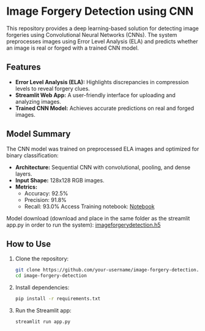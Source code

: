 # Image Forgery Detection using CNN

This repository provides a deep learning-based solution for detecting image forgeries using Convolutional Neural Networks (CNNs). The system preprocesses images using Error Level Analysis (ELA) and predicts whether an image is real or forged with a trained CNN model.

## Features
- **Error Level Analysis (ELA):** Highlights discrepancies in compression levels to reveal forgery clues.
- **Streamlit Web App:** A user-friendly interface for uploading and analyzing images.
- **Trained CNN Model:** Achieves accurate predictions on real and forged images.

## Model Summary
The CNN model was trained on preprocessed ELA images and optimized for binary classification:
- **Architecture:** Sequential CNN with convolutional, pooling, and dense layers.
- **Input Shape:** 128x128 RGB images.
- **Metrics:** 
  - Accuracy: 92.5%
  - Precision: 91.8%
  - Recall: 93.0%
Access Training notebook: [Notebook](https://github.com/samolubukun/Image-Forgery-Detection-using-CNN/tree/main/Notebook)

Model download (download and place in the same folder as the streamlit app.py in order to run the system): [imageforgerydetection.h5](https://drive.google.com/file/d/1Z4IQ7ba1xIEzZxAoD3aH6Bdnb0gsVNLU/view?usp=sharing)

## How to Use
1. Clone the repository:
   ```bash
   git clone https://github.com/your-username/image-forgery-detection.git
   cd image-forgery-detection


2. Install dependencies:
   ```bash
   pip install -r requirements.txt

3. Run the Streamlit app:
   ```bash
   streamlit run app.py

